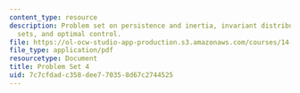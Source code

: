 ```yaml
---
content_type: resource
description: Problem set on persistence and inertia, invariant distributions and ergodic
  sets, and optimal control.
file: https://ol-ocw-studio-app-production.s3.amazonaws.com/courses/14-451-dynamic-optimization-methods-with-applications-fall-2009/7c7cfdadc358dee770358d67c2744525_MIT14_451F09_pset4.pdf
file_type: application/pdf
resourcetype: Document
title: Problem Set 4
uid: 7c7cfdad-c358-dee7-7035-8d67c2744525
---
```


